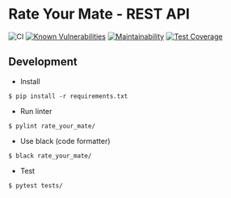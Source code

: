 # Rate Your Mate - REST API

![CI](https://github.com/marcinxkaminski/rate-your-mate-api/workflows/CI/badge.svg?branch=master)
[![Known Vulnerabilities](https://snyk.io/test/github/marcinxkaminski/rate-your-mate-api/badge.svg?targetFile=requirements.txt)](https://snyk.io/test/github/marcinxkaminski/rate-your-mate-api?targetFile=requirements.txt)
[![Maintainability](https://api.codeclimate.com/v1/badges/6aaa486eebc2178a48d7/maintainability)](https://codeclimate.com/github/marcinxkaminski/rate-your-mate-api/maintainability)
[![Test Coverage](https://api.codeclimate.com/v1/badges/6aaa486eebc2178a48d7/test_coverage)](https://codeclimate.com/github/marcinxkaminski/rate-your-mate-api/test_coverage)



## Development

  - Install
  ```
  $ pip install -r requirements.txt
  ```

  - Run linter
  ```
  $ pylint rate_your_mate/
  ```

  - Use black (code formatter)
  ```
  $ black rate_your_mate/
  ```

  - Test
  ```
  $ pytest tests/
  ```
